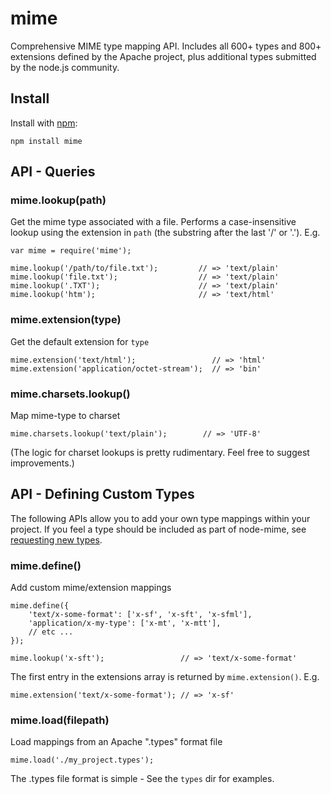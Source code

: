 # mime

Comprehensive MIME type mapping API. Includes all 600+ types and 800+ extensions defined by the Apache project, plus additional types submitted by the node.js community.

## Install

Install with [npm](http://github.com/isaacs/npm):

```text
npm install mime
```

## API - Queries

### mime.lookup\(path\)

Get the mime type associated with a file. Performs a case-insensitive lookup using the extension in `path` \(the substring after the last '/' or '.'\). E.g.

```text
var mime = require('mime');

mime.lookup('/path/to/file.txt');         // => 'text/plain'
mime.lookup('file.txt');                  // => 'text/plain'
mime.lookup('.TXT');                      // => 'text/plain'
mime.lookup('htm');                       // => 'text/html'
```

### mime.extension\(type\)

Get the default extension for `type`

```text
mime.extension('text/html');                 // => 'html'
mime.extension('application/octet-stream');  // => 'bin'
```

### mime.charsets.lookup\(\)

Map mime-type to charset

```text
mime.charsets.lookup('text/plain');        // => 'UTF-8'
```

\(The logic for charset lookups is pretty rudimentary. Feel free to suggest improvements.\)

## API - Defining Custom Types

The following APIs allow you to add your own type mappings within your project. If you feel a type should be included as part of node-mime, see [requesting new types](https://github.com/bentomas/node-mime/wiki/Requesting-New-Types).

### mime.define\(\)

Add custom mime/extension mappings

```text
mime.define({
    'text/x-some-format': ['x-sf', 'x-sft', 'x-sfml'],
    'application/x-my-type': ['x-mt', 'x-mtt'],
    // etc ...
});

mime.lookup('x-sft');                 // => 'text/x-some-format'
```

The first entry in the extensions array is returned by `mime.extension()`. E.g.

```text
mime.extension('text/x-some-format'); // => 'x-sf'
```

### mime.load\(filepath\)

Load mappings from an Apache ".types" format file

```text
mime.load('./my_project.types');
```

The .types file format is simple - See the `types` dir for examples.

